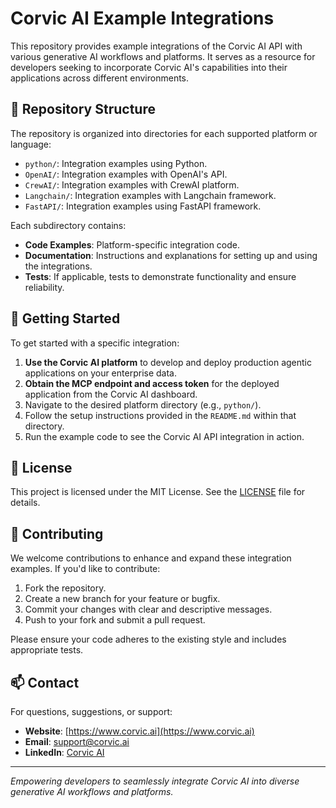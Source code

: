 # Corvic AI Example Integrations

This repository provides example integrations of the Corvic AI API with various generative AI workflows and platforms. It serves as a resource for developers seeking to incorporate Corvic AI's capabilities into their applications across different environments.

## 📁 Repository Structure

The repository is organized into directories for each supported platform or language:
- `python/`: Integration examples using Python.  
- `OpenAI/`: Integration examples with OpenAI's API.  
- `CrewAI/`: Integration examples with CrewAI platform.  
- `Langchain/`: Integration examples with Langchain framework.  
- `FastAPI/`: Integration examples using FastAPI framework.

Each subdirectory contains:

- **Code Examples**: Platform-specific integration code.  
- **Documentation**: Instructions and explanations for setting up and using the integrations.  
- **Tests**: If applicable, tests to demonstrate functionality and ensure reliability.

## 🚀 Getting Started

To get started with a specific integration:

1. **Use the Corvic AI platform** to develop and deploy production agentic applications on your enterprise data.
2. **Obtain the MCP endpoint and access token** for the deployed application from the Corvic AI dashboard.
3. Navigate to the desired platform directory (e.g., `python/`).
4. Follow the setup instructions provided in the `README.md` within that directory.
5. Run the example code to see the Corvic AI API integration in action.

## 📄 License

This project is licensed under the MIT License. See the [LICENSE](LICENSE) file for details.

## 🤝 Contributing

We welcome contributions to enhance and expand these integration examples. If you'd like to contribute:

1. Fork the repository.
2. Create a new branch for your feature or bugfix.
3. Commit your changes with clear and descriptive messages.
4. Push to your fork and submit a pull request.

Please ensure your code adheres to the existing style and includes appropriate tests.

## 📫 Contact

For questions, suggestions, or support:

- **Website**: [https://www.corvic.ai](https://www.corvic.ai)
- **Email**: [support@corvic.ai](mailto:support@corvic.ai)
- **LinkedIn**: [Corvic AI](https://www.linkedin.com/company/corvic-ai)

---

*Empowering developers to seamlessly integrate Corvic AI into diverse generative AI workflows and platforms.*

